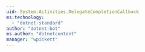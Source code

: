 ```yaml
---
uid: System.Activities.DelegateCompletionCallback
ms.technology: 
  - "dotnet-standard"
author: "dotnet-bot"
ms.author: "dotnetcontent"
manager: "wpickett"
---
```

